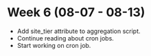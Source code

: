 # Week 6 (08-07 - 08-13)

*   Add site_tier attribute to aggregation script.
*   Continue reading about cron jobs.
*   Start working on cron job.